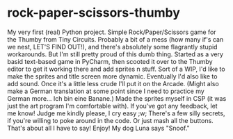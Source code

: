 # rock-paper-scissors-thumby
My very first (real) Python project. Simple Rock/Paper/Scissors game for the Thumby from Tiny Circuits. Probably a bit of a mess (how many if's can we nest, LET'S FIND OUT!), and there's absolutely some flagrantly stupid workarounds. But I'm still pretty proud of this dumb thing.
Started as a very basid text-based game in PyCharm, then scooted it over to the Thumby editor to get it working there and add sprites n stuff.
Sort of a WIP, I'd like to make the sprites and title screen more dynamic. Eventually I'd also like to add sound. Once it's a little less crude I'll put it on the Arcade. (Might also make a German translation at some point since I need to practice my German more... Ich bin eine Banane.)
Made the sprites myself in CSP (it was just the art program I'm comfortable with).
If you've got any feedback, let me know! Judge me kindly please, I cry easy ;w; 
There's a few silly secrets, if you're willing to poke around in the code. Or just mash all the buttons.
That's about all I have to say! Enjoy!
My dog Luna says "Snoof."
